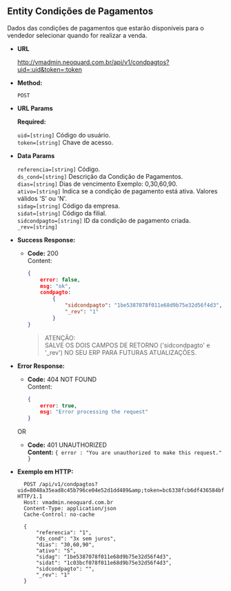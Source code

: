 **Entity Condições de Pagamentos**
----
  Dados das condições de pagamentos que estarão disponíveis para o vendedor selecionar quando for realizar a venda.

* **URL**

  http://vmadmin.neoquard.com.br/api/v1/condpagtos?uid=:uid&token=:token

* **Method:**

  `POST`
  
*  **URL Params**

   **Required:**
   
   `uid=[string]` Código do usuário. <br />
   `token=[string]` Chave de acesso.

* **Data Params**

    `referencia=[string]` Código.<br/>
    `ds_cond=[string]` Descrição da Condição de Pagamentos.<br/>
    `dias=[string]` Dias de vencimento Exemplo: 0,30,60,90.<br/>
    `ativo=[string]` Indica se a condição de pagamento está ativa. Valores válidos 'S' ou 'N'. <br/>
    `sidag=[string]` Código da empresa.<br/>
    `sidat=[string]` Código da filial.<br/>
    `sidcondpagto=[string]` ID da condição de pagamento criada.<br/>
    `_rev=[string]` <br/>

* **Success Response:**

  * **Code:** 200 <br />
    Content:
    ```json
    { 
        error: false, 
        msg: "ok", 
        condpagto: 
            { 
                "sidcondpagto": "1be5387078f011e68d9b75e32d56f4d3",
                "_rev": "1" 
            }
    } 
    ```

    >ATENÇÃO:<br>
    >SALVE OS DOIS CAMPOS DE RETORNO ('sidcondpagto' e '_rev') NO SEU ERP PARA FUTURAS ATUALIZAÇÕES.
 
* **Error Response:**

  * **Code:** 404 NOT FOUND <br />
   Content:
    ```json
    { 
        error: true, 
        msg: "Error processing the request"
    } 
    ```

  OR

  * **Code:** 401 UNAUTHORIZED <br />
    **Content:** `{ error : "You are unauthorized to make this request." }`


* **Exemplo em HTTP:**

  ```HTTP
    POST /api/v1/condpagtos?uid=8048a35ead8c45b796ce04e52d1dd489&amp;token=bc6338fcb6df436584bf5de2f11a98ae HTTP/1.1
    Host: vmadmin.neoquard.com.br
    Content-Type: application/json
    Cache-Control: no-cache

    { 
        "referencia": "1",
        "ds_cond": "3x sem juros",
        "dias": "30,60,90",
        "ativo": "S",
        "sidag": "1be5387078f011e68d9b75e32d56f4d3",
        "sidat": "1c03bcf078f011e68d9b75e32d56f4d3",
        "sidcondpagto": "",
        "_rev": "1" 
    }
    ```
